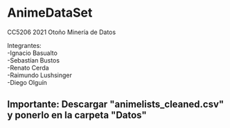 # AnimeDataSet
CC5206 2021 Otoño
Minería de Datos

Integrantes:<br/>
-Ignacio Basualto<br/>
-Sebastían Bustos<br/>
-Renato Cerda<br/>
-Raimundo Lushsinger<br/>
-Diego Olguín<br/>

## Importante: Descargar "animelists_cleaned.csv" y ponerlo en la carpeta "Datos"




